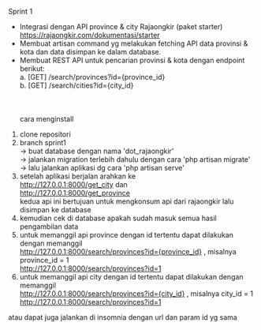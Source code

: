 
Sprint 1
- Integrasi dengan API province & city Rajaongkir (paket starter)<br>
https://rajaongkir.com/dokumentasi/starter<br>
- Membuat artisan command​ yg melakukan fetching API data provinsi & kota dan data
disimpan ke dalam database.<br>
- Membuat REST API untuk pencarian provinsi & kota dengan endpoint berikut:<br>
a. [GET] /search/provinces?id={province_id} <br>
b. [GET] /search/cities?id={city_id} <br>
<br><br><br>
cara menginstall<br>
1. clone repositori<br>
2. branch sprint1<br>
   -> buat database dengan nama 'dot_rajaongkir'<br>
   -> jalankan migration terlebih dahulu dengan cara 'php artisan migrate'<br>
   -> lalu jalankan aplikasi dg cara 'php artisan serve'<br>
3. setelah aplikasi berjalan arahkan ke<br>
   http://127.0.0.1:8000/get_city dan<br>
   http://127.0.0.1:8000/get_province<br>
   kedua api ini bertujuan untuk mengkonsum api dari rajaongkir lalu disimpan ke database<br>
5. kemudian cek di database apakah sudah masuk semua hasil pengambilan data<br>
6. untuk memanggil api province dengan id tertentu dapat dilakukan dengan memanggil<br>
   http://127.0.0.1:8000/search/provinces?id={province_id} , misalnya province_id = 1<br>
   http://127.0.0.1:8000/search/provinces?id=1<br>
6. untuk memanggil api city dengan id tertentu dapat dilakukan dengan memanggil<br>
   http://127.0.0.1:8000/search/provinces?id={city_id} , misalnya city_id = 1<br>
   http://127.0.0.1:8000/search/provinces?id=1<br>
   
atau dapat juga jalankan di insomnia dengan url dan param id yg sama
